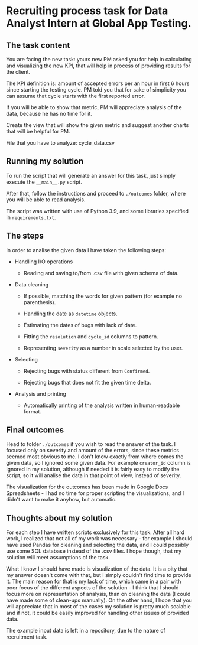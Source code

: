 # Recruiting process task for Data Analyst Intern at Global App Testing.

## The task content

You are facing the new task: yours new PM asked you for help in calculating and visualizing the new KPI, that will
help in process of providing results for the client.

The KPI definition is: amount of accepted errors per an hour in first 6 hours since starting the testing cycle. PM told
you that for sake of simplicity you can assume that cycle starts with the first reported error.

If you will be able to show that metric, PM will appreciate analysis of the data, because he has no time for it.

Create the view that will show the given metric and suggest another charts that will be helpful for PM.

File that you have to analyze: cycle_data.csv

## Running my solution 

To run the script that will generate an answer for this task, just simply execute the `__main__.py` script. 

After that, follow the instructions and proceed to `./outcomes` folder, where you will be able to read analysis.

The script was written with use of Python 3.9, and some libraries specified in `requirements.txt`.


## The steps

In order to analise the given data I have taken the following steps:

- Handling I/O operations

    - Reading and saving to/from .csv file with given schema of data.

- Data cleaning

    - If possible, matching the words for given pattern (for example no parenthesis).
    
    - Handling the date as `datetime` objects.
    
    - Estimating the dates of bugs with lack of date.
    
    - Fitting the `resolution` and `cycle_id` columns to pattern.
    
    - Representing `severity` as a number in scale selected by the user.

- Selecting

    - Rejecting bugs with status different from `Confirmed`.
    
    - Rejecting bugs that does not fit the given time delta.

- Analysis and printing

    - Automatically printing of the analysis written in human-readable format.

## Final outcomes

Head to folder `./outcomes` if you wish to read the answer of the task. I focused only on severity and amount of the 
errors, since these metrics seemed most obvious to me. I don't know exactly from where comes the given data, so I ignored
some given data. For example `creator_id` column is ignored in my solution, although if needed it is fairly easy to 
modify the script, so it will analise the data in that point of view, instead of severity.

The visualization for the outcomes has been made in Google Docs Spreadsheets - I had no time for proper scripting the 
visualizations, and I didn't want to make it anyhow, but automatic.

## Thoughts about my solution

For each step I have written scripts exclusively for this task. After all hard work, I realized that not all of my work 
was necessary - for example I should have used Pandas for cleaning and selecting the data, and I could possibly use some 
SQL database instead of the .csv files. I hope though, that my solution will meet assumptions of the task.

What I know I should have made is visualization of the data. It is a pity that my answer doesn't come with that, but
I simply couldn't find time to provide it. The main reason for that is my lack of time, which came in a pair with poor
focus of the different aspects of the solution - I think that I should focus more on representation of analysis, than 
on cleaning the data (I could have made some of clean-ups manually). On the other hand, I hope that you will appreciate
that in most of the cases my solution is pretty much scalable and if not, it could be easily improved for handling other
issues of provided data.

The example input data is left in a repository, due to the nature of recruitment task.